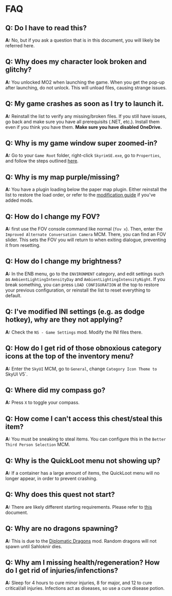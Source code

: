 # FAQ

## Q: Do I have to read this?

**A:** No, but if you ask a question that is in this document, you will likely be referred here.

## Q: Why does my character look broken and glitchy?

**A:** You unlocked MO2 when launching the game. When you get the pop-up after launching, do not unlock. This will unload files, causing strange issues.

## Q: My game crashes as soon as I try to launch it.

**A:** Reinstall the list to verify any missing/broken files. If you still have issues, go back and make sure you have all prerequisits (.NET, etc.). Install them even if you think you have them. **Make sure you have disabled OneDrive.**

## Q: Why is my game window super zoomed-in?

**A:** Go to your `Game Root` folder, right-click `SkyrimSE.exe`, go to `Properties`, and follow the steps outlined [here](https://raw.githubusercontent.com/Lost-Outpost/resources/main/skyrim-scaling.png).

## Q: Why is my map purple/missing?

**A:** You have a plugin loading below the paper map plugin. Either reinstall the list to restore the load order, or refer to the [modification guide](https://github.com/Geborgen/nordic-souls/blob/main/MODIFICATIONGUIDE.md) if you've added mods.

## Q: How do I change my FOV?

**A:** first use the FOV console command like normal (`fov x`). Then, enter the `Improved Alternate Conversation Camera` MCM. There, you can find an FOV slider. This sets the FOV you will return to when exiting dialogue, preventing it from resetting.

## Q: How do I change my brightness?

**A:** In the ENB menu, go to the `ENVIRONMENT` category, and edit settings such as `AmbientLightingIntensityDay` and `AmbientLightingIntensityNight`. If you break something, you can press `LOAD CONFIGURATION` at the top to restore your previous configuration, or reinstall the list to reset everything to default.

## Q: I've modified INI settings (e.g. as dodge hotkey), why are they not applying?

**A:** Check the `NS - Game Settings` mod. Modify the INI files there.

## Q: How do I get rid of those obnoxious category icons at the top of the inventory menu?

**A:** Enter the `SkyUI` MCM, go to `General`, change `Category Icon Theme to `SkyUI V5`.

## Q: Where did my compass go?

**A:** Press `X` to toggle your compass.

## Q: How come I can't access this chest/steal this item?

**A:** You must be sneaking to steal items. You can configure this in the `Better Third Person Selection` MCM.

## Q: Why is the QuickLoot menu not showing up?

**A:** If a container has a large amount of items, the QuickLoot menu will no longer appear, in order to prevent crashing.

## Q: Why does this quest not start?

**A:** There are likely different starting requirements. Please refer to [this](https://github.com/Geborgen/nordic-souls/blob/main/.github/QUESTCHANGES.md) document.

## Q: Why are no dragons spawning?

**A:** This is due to the [Diplomatic Dragons](https://www.nexusmods.com/skyrimspecialedition/mods/70803) mod. Random dragons will not spawn until Sahloknir dies.

## Q: Why am I missing health/regeneration? How do I get rid of injuries/infenctions?

**A:** Sleep for 4 hours to cure minor injuries, 8 for major, and 12 to cure critical/all injuries. Infections act as diseases, so use a cure disease potion.
